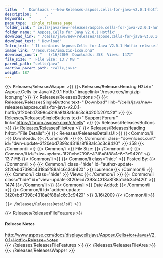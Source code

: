 ```yaml
---
title:  "  Downloads ---New-Releases-aspose.cells-for-java-v2.0.1-hotfix . " 
description:  "    . " 
keywords:  "    . " 
page_type:  single_release_page
folder_link: " cells/java/new-releases/aspose.cells-for-java-v2.0.1-hotfix/"
folder_name: " Aspose.Cells for Java V2.0.1 Hotfix"
download_link: " /cells/java/new-releases/aspose.cells-for-java-v2.0.1-hotfix/3f20ebd7398c4318a8f88a1c6c3c9420"
download_text: " Download"
Intro_text: " It contains Aspose.Cells for Java V2.0.1 Hotfix release."
image_link: "/resources/img/zip-icon.png"
download_count: "   3/16/2009  Downloads: 358  Views: 1473"
file_size: "  File Size: 13.7 MB "
parent_path: "cells/java"
section_parent_path: "cells/java"
weight: 187
---
```


{{< Releases/ReleasesWapper >}}
  {{< Releases/ReleasesHeading H2txt=" Aspose.Cells for Java V2.0.1 Hotfix" imagelink="/resources/img/zip-icon.png">}}
  {{< Releases/ReleasesButtons >}}
    {{< Releases/ReleasesSingleButtons text=" Download" link="/cells/java/new-releases/aspose.cells-for-java-v2.0.1-hotfix/3f20ebd7398c4318a8f88a1c6c3c9420%20%20" >}}
    {{< Releases/ReleasesSingleButtons text=" Support Forum " link="https://forum.aspose.com/c/cells" >}}
  {{< Releases/ReleasesButtons >}}
  {{< Releases/ReleasesFileArea >}}
    {{< Releases/ReleasesHeading h4txt="File Details">}}
    {{< Releases/ReleasesDetailsUl >}}
            {{< Common/li  >}} Downloads: {{< /Common/li >}} 
      {{< Common/li class="downloadcount" id="dwn-update-3f20ebd7398c4318a8f88a1c6c3c9420" >}} 358 {{< /Common/li >}} 
      {{< Common/li  >}} File Size: {{< /Common/li >}} 
      {{< Common/li id="size-update-3f20ebd7398c4318a8f88a1c6c3c9420" >}} 13.7 MB {{< /Common/li >}} 
      {{< Common/li  class="hide" >}} Posted By: {{< /Common/li >}} 
      {{< Common/li class="hide" id="author-update-3f20ebd7398c4318a8f88a1c6c3c9420" >}} Laurence {{< /Common/li >}} 
      {{< Common/li class="hide"  >}} Views: {{< /Common/li >}} 
      {{< Common/li class="hide" id="view-update-3f20ebd7398c4318a8f88a1c6c3c9420" >}} 1474 {{< /Common/li >}} 
      {{< Common/li  >}} Date Added: {{< /Common/li >}} 
      {{< Common/li id="added-update-3f20ebd7398c4318a8f88a1c6c3c9420" >}} 3/16/2009 {{< /Common/li >}} 

    {{< /Releases/ReleasesDetailsUl >}}

  {{< Releases/ReleasesFileFeatures >}}
      <h4>Release Notes</h4><div><a href="http://www.aspose.com/docs/display/cellsjava/Aspose.Cells+for+Java+V2.0.1+Hotfix+Release+Notes">http://www.aspose.com/docs/display/cellsjava/Aspose.Cells+for+Java+V2.0.1+Hotfix+Release+Notes</a></div>
  {{< /Releases/ReleasesFileFeatures >}}
 {{< /Releases/ReleasesFileArea >}}
{{< /Releases/ReleasesWapper >}}


